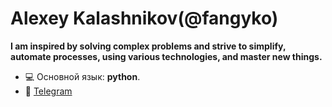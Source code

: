 <h1 align="left">Alexey Kalashnikov(@fangyko)</h1>

**I am inspired by solving complex problems and strive to simplify, automate processes, using various technologies, and master new things.**

- 💻 Основной язык: **python**.
- 🚀 <a href="https://t.me/fangyko" target="blank">Telegram</a>

